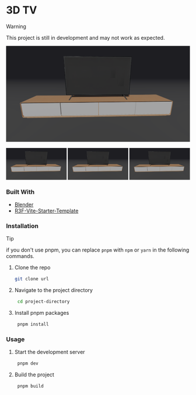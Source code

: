 <style>
   #images-wrapper {
      display: flex;
      flex-direction: column;
      justify-content: center;
   }

   #image-hero {
      display: flex;
      justify-content: center;
   }

   #images-row {
      display: flex;
      flex-direction: row;
      justify-content: space-between;
   }
</style>

# 3D TV

> [!WARNING]
> This project is still in development and may not work as expected.

<div id="images-wrapper">
   <div id="image-hero">
      <img src="./public/screenshot.png" width="100%" height="100%" />
   </div>
   </br>
   <div id="images-row">
      <img src="./public/screenshot.png" width="33%" />
      <img src="./public/screenshot.png" width="33%" />
      <img src="./public/screenshot.png" width="33%" />
   </div>
</div>

### Built With

- [Blender](https://www.blender.org/)
- [R3F-Vite-Starter-Template](https://github.com/jeffrey-omega/R3F-Vite-Starter-Template)

### Installation

> [!TIP]
> if you don't use pnpm, you can replace `pnpm` with `npm` or `yarn` in the following commands.

1. Clone the repo

   ```sh
   git clone url
   ```

2. Navigate to the project directory

   ```sh
    cd project-directory
   ```

3. Install pnpm packages

   ```sh
    pnpm install
   ```

### Usage

1. Start the development server
   ```sh
    pnpm dev
   ```
2. Build the project
   ```sh
    pnpm build
   ```
